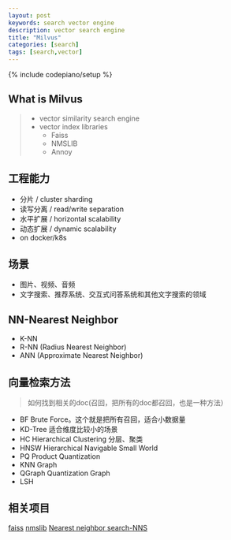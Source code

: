 ```yaml
---
layout: post
keywords: search vector engine
description: vector search engine
title: "Milvus"
categories: [search]
tags: [search,vector]
---
```

{% include codepiano/setup %}

## What is Milvus
> * vector similarity search engine 
> * vector index libraries
>   * Faiss
>   * NMSLIB
>   * Annoy

## 工程能力
* 分片 / cluster sharding
* 读写分离 / read/write separation
* 水平扩展 / horizontal scalability
* 动态扩展 / dynamic scalability
* on docker/k8s

## 场景
* 图片、视频、音频
* 文字搜索、推荐系统、交互式问答系统和其他文字搜索的领域

## NN-Nearest Neighbor
* K-NN
* R-NN (Radius Nearest Neighbor)
* ANN (Approximate Nearest Neighbor)

## 向量检索方法
> 如何找到相关的doc(召回，把所有的doc都召回，也是一种方法）
* BF Brute Force。这个就是把所有召回，适合小数据量
* KD-Tree  适合维度比较小的场景
* HC Hierarchical Clustering 分层、聚类
* HNSW Hierarchical Navigable Small World
* PQ Product Quantization
* KNN Graph
* QGraph Quantization Graph
* LSH


## 相关项目
[faiss](https://github.com/facebookresearch/faiss)
[nmslib](https://github.com/nmslib/hnswlib)
[Nearest neighbor search-NNS](https://en.wikipedia.org/wiki/Nearest_neighbor_search#Approximate_nearest_neighbor)